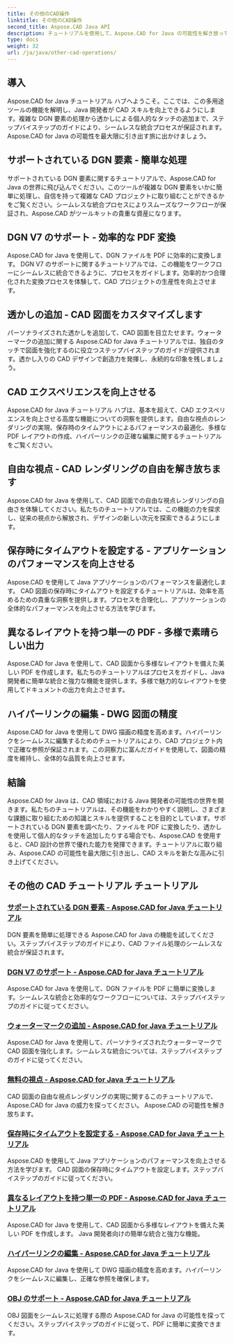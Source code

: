 ```yaml
---
title: その他のCAD操作
linktitle: その他のCAD操作
second_title: Aspose.CAD Java API
description: チュートリアルを使用して、Aspose.CAD for Java の可能性を解き放ってください。 DGN 要素の処理から透かしの追加まで、CAD スキルを簡単に向上させます。
type: docs
weight: 32
url: /ja/java/other-cad-operations/
---
```

## 導入

Aspose.CAD for Java チュートリアル ハブへようこそ。ここでは、この多用途ツールの機能を解明し、Java 開発者が CAD スキルを向上できるようにします。複雑な DGN 要素の処理から透かしによる個人的なタッチの追加まで、ステップバイステップのガイドにより、シームレスな統合プロセスが保証されます。 Aspose.CAD for Java の可能性を最大限に引き出す旅に出かけましょう。

## サポートされている DGN 要素 - 簡単な処理

サポートされている DGN 要素に関するチュートリアルで、Aspose.CAD for Java の世界に飛び込んでください。このツールが複雑な DGN 要素をいかに簡単に処理し、自信を持って複雑な CAD プロジェクトに取り組むことができるかをご覧ください。シームレスな統合プロセスによりスムーズなワークフローが保証され、Aspose.CAD がツールキットの貴重な資産になります。

## DGN V7 のサポート - 効率的な PDF 変換

Aspose.CAD for Java を使用して、DGN ファイルを PDF に効率的に変換します。 DGN V7 のサポートに関するチュートリアルでは、この機能をワークフローにシームレスに統合できるように、プロセスをガイドします。効率的かつ合理化された変換プロセスを体験して、CAD プロジェクトの生産性を向上させます。

## 透かしの追加 - CAD 図面をカスタマイズします

パーソナライズされた透かしを追加して、CAD 図面を目立たせます。ウォーターマークの追加に関する Aspose.CAD for Java チュートリアルでは、独自のタッチで図面を強化するのに役立つステップバイステップのガイドが提供されます。透かし入りの CAD デザインで創造力を発揮し、永続的な印象を残しましょう。

## CAD エクスペリエンスを向上させる

Aspose.CAD for Java チュートリアル ハブは、基本を超えて、CAD エクスペリエンスを向上させる高度な機能についての洞察を提供します。自由な視点のレンダリングの実現、保存時のタイムアウトによるパフォーマンスの最適化、多様な PDF レイアウトの作成、ハイパーリンクの正確な編集に関するチュートリアルをご覧ください。

## 自由な視点 - CAD レンダリングの自由を解き放ちます

Aspose.CAD for Java を使用して、CAD 図面での自由な視点レンダリングの自由さを体験してください。私たちのチュートリアルでは、この機能の力を探求し、従来の視点から解放され、デザインの新しい次元を探索できるようにします。

## 保存時にタイムアウトを設定する - アプリケーションのパフォーマンスを向上させる

Aspose.CAD を使用して Java アプリケーションのパフォーマンスを最適化します。 CAD 図面の保存時にタイムアウトを設定するチュートリアルは、効率を高めるための貴重な洞察を提供します。プロセスを合理化し、アプリケーションの全体的なパフォーマンスを向上させる方法を学びます。

## 異なるレイアウトを持つ単一の PDF - 多様で素晴らしい出力

Aspose.CAD for Java を使用して、CAD 図面から多様なレイアウトを備えた美しい PDF を作成します。私たちのチュートリアルはプロセスをガイドし、Java 開発者に簡単な統合と強力な機能を提供します。多様で魅力的なレイアウトを使用してドキュメントの出力を向上させます。

## ハイパーリンクの編集 - DWG 図面の精度

Aspose.CAD for Java を使用して DWG 描画の精度を高めます。ハイパーリンクをシームレスに編集するためのチュートリアルにより、CAD プロジェクト内で正確な参照が保証されます。この洞察力に富んだガイドを使用して、図面の精度を維持し、全体的な品質を向上させます。

## 結論

Aspose.CAD for Java は、CAD 領域における Java 開発者の可能性の世界を開きます。私たちのチュートリアルは、その機能をわかりやすく説明し、さまざまな課題に取り組むための知識とスキルを提供することを目的としています。サポートされている DGN 要素を調べたり、ファイルを PDF に変換したり、透かしを使用して個人的なタッチを追加したりする場合でも、Aspose.CAD を使用すると、CAD 設計の世界で優れた能力を発揮できます。チュートリアルに取り組み、Aspose.CAD の可能性を最大限に引き出し、CAD スキルを新たな高みに引き上げてください。
## その他の CAD チュートリアル チュートリアル
### [サポートされている DGN 要素 - Aspose.CAD for Java チュートリアル](./supported-dgn-elements/)
DGN 要素を簡単に処理できる Aspose.CAD for Java の機能を試してください。ステップバイステップのガイドにより、CAD ファイル処理のシームレスな統合が保証されます。
### [DGN V7 のサポート - Aspose.CAD for Java チュートリアル](./support-for-dgn-v7/)
Aspose.CAD for Java を使用して、DGN ファイルを PDF に簡単に変換します。シームレスな統合と効率的なワークフローについては、ステップバイステップのガイドに従ってください。
### [ウォーターマークの追加 - Aspose.CAD for Java チュートリアル](./add-watermark/)
Aspose.CAD for Java を使用して、パーソナライズされたウォーターマークで CAD 図面を強化します。シームレスな統合については、ステップバイステップのガイドに従ってください。
### [無料の視点 - Aspose.CAD for Java チュートリアル](./free-point-of-view/)
CAD 図面の自由な視点レンダリングの実現に関するこのチュートリアルで、Aspose.CAD for Java の威力を探ってください。 Aspose.CAD の可能性を解き放ちます。
### [保存時にタイムアウトを設定する - Aspose.CAD for Java チュートリアル](./put-timeout-on-save/)
Aspose.CAD を使用して Java アプリケーションのパフォーマンスを向上させる方法を学びます。 CAD 図面の保存時にタイムアウトを設定します。ステップバイステップのガイドに従ってください。
### [異なるレイアウトを持つ単一の PDF - Aspose.CAD for Java チュートリアル](./single-pdf-different-layouts/)
Aspose.CAD for Java を使用して、CAD 図面から多様なレイアウトを備えた美しい PDF を作成します。 Java 開発者向けの簡単な統合と強力な機能。
### [ハイパーリンクの編集 - Aspose.CAD for Java チュートリアル](./edit-hyperlink/)
Aspose.CAD for Java を使用して DWG 描画の精度を高めます。ハイパーリンクをシームレスに編集し、正確な参照を確保します。
### [OBJ のサポート - Aspose.CAD for Java チュートリアル](./support-of-obj/)
OBJ 図面をシームレスに処理する際の Aspose.CAD for Java の可能性を探ってください。ステップバイステップのガイドに従って、PDF に簡単に変換できます。